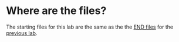 # Where are the files?

The starting files for this lab are the same as the the [END files](https://github.com/microsoft/copilot-camp/src/extend-m365-copilot/path-a-lab03-enhanced-plugin/trey-research-lab03-END/) for the [previous lab](/copilot-camp/pages/api-plugin/path-a-lab03-enhanced-plugin).
